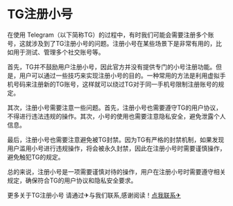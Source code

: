 # TG注册小号

在使用 Telegram（以下简称TG）的过程中，有时我们可能会需要注册多个账号，这就涉及到了TG注册小号的问题。注册小号在某些场景下是非常有用的，比如用于测试、管理多个社交账号等。

首先，TG并不鼓励用户注册小号，因此官方并没有提供专门的小号注册功能。但是，用户可以通过一些技巧来实现注册小号的目的。一种常用的方法是利用虚拟手机号码来注册新的TG账号，这样就可以绕过TG对于同一手机号限制注册账号的规定。

其次，注册小号需要注意一些问题。首先，注册小号也需要遵守TG的用户协议，不得进行违法违规的操作。其次，小号的使用也需要注意隐私安全，避免泄露个人信息。

最后，注册小号也需要注意避免被TG封禁。因为TG有严格的封禁机制，如果发现用户滥用小号进行违规操作，将会被永久封禁，因此在注册小号时需要谨慎操作，避免触犯TG的规定。

总的来说，注册小号是一项需要谨慎对待的操作，用户在注册小号时需要遵守相关规定，确保符合TG的用户协议和隐私安全要求。

更多关于TG注册小号 请通过✈与我们联系,感谢阅读！[点我联系✈](https://pc.k02.cc)